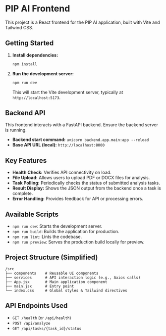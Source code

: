 # PIP AI Frontend

This project is a React frontend for the PIP AI application, built with Vite and Tailwind CSS.

## Getting Started

1.  **Install dependencies:**
    ```bash
    npm install
    ```

2.  **Run the development server:**
    ```bash
    npm run dev
    ```
    This will start the Vite development server, typically at `http://localhost:5173`.

## Backend API

This frontend interacts with a FastAPI backend. Ensure the backend server is running.

-   **Backend start command:** `uvicorn backend.app.main:app --reload`
-   **Base API URL (local):** `http://localhost:8000`

## Key Features

-   **Health Check:** Verifies API connectivity on load.
-   **File Upload:** Allows users to upload PDF or DOCX files for analysis.
-   **Task Polling:** Periodically checks the status of submitted analysis tasks.
-   **Result Display:** Shows the JSON output from the backend once a task is complete.
-   **Error Handling:** Provides feedback for API or processing errors.

## Available Scripts

-   `npm run dev`: Starts the development server.
-   `npm run build`: Builds the application for production.
-   `npm run lint`: Lints the codebase.
-   `npm run preview`: Serves the production build locally for preview.

## Project Structure (Simplified)

```
/src
├── components    # Reusable UI components
├── services      # API interaction logic (e.g., Axios calls)
├── App.jsx       # Main application component
├── main.jsx      # Entry point
└── index.css     # Global styles & Tailwind directives
```

## API Endpoints Used

-   `GET /health` (or `/api/health`)
-   `POST /api/analyze`
-   `GET /api/tasks/{task_id}/status`
